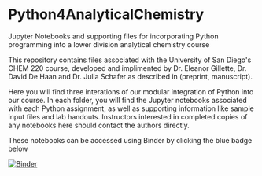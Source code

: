 # Python4AnalyticalChemistry
Jupyter Notebooks and supporting files for incorporating Python programming into a lower division analytical chemistry course

This repository contains files associated with the University of San Diego's CHEM 220 course, developed and implimented by Dr. Eleanor Gillette, Dr. David De Haan and Dr. Julia Schafer as described in (preprint, manuscript). 

Here you will find three interations of our modular integration of Python into our course. In each folder, you will find the Jupyter notebooks associated with each Python assignment, as well as supporting information like sample input files and lab handouts. Instructors interested in completed copies of any notebooks here should contact the authors directly.





These notebooks can be accessed using Binder by clicking the blue badge below

[![Binder](https://mybinder.org/badge_logo.svg)](https://mybinder.org/v2/gh/egillette/Python4AnalyticalChemistry/HEAD)
